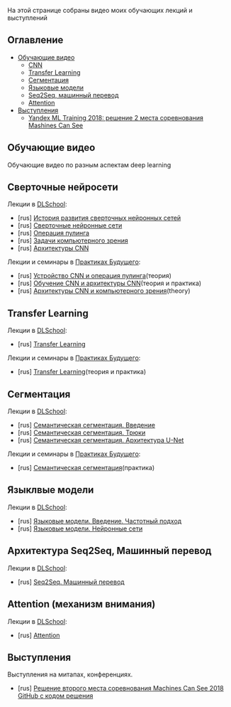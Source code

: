 
На этой странице собраны видео моих обучающих лекций и выступлений

## Оглавление
- [Обучающие видео](#лекции) <br />
  - [CNN](#cnn) <br />
  - [Transfer Learning](#transfer_learning) <br />
  - [Сегментация](#segmentation) <br />
  - [Языковые модели](#language_modeling) <br />
  - [Seq2Seq, машинный перевод](#mt) <br />
  - [Attention](#attention) <br />
- [Выступления](#выступления) <br />
  - [Yandex ML Training 2018: решение 2 места соревнования Mashines Can See](#yandex-ml-training)

<a name="лекции"/>

## Обучающие видео

Обучающие видео по разным аспектам deep learning

<a name="cnn"/>

## Сверточные нейросети
Лекции в [DLSchool](dlschool.org):
- [rus] [История развития сверточных нейронных сетей](https://youtu.be/Xq76hQHCkvQ)
- [rus] [Сверточные нейронные сети](https://youtu.be/HpKGv-kYurk)
- [rus] [Операция пулинга](https://youtu.be/IxLuPHtZBTY)
- [rus] [Задачи компьютерного зрения](https://youtu.be/3IPRcBIsgNA)
- [rus] [Архитектуры CNN](https://youtu.be/TcUPuKpIlhQ)

Лекции и семинары в [Практиках Будущего](https://practicingfutures.org):
- [rus] [Устройство CNN и операция пулинга](https://youtu.be/xKNmEKA-BH8)(теория)
- [rus] [Обучение CNN и архитектуры CNN](https://youtu.be/ThNWPwil_lk)(теория и практика)
- [rus] [Архитектуры CNN и компьютерного зрения](https://youtu.be/uezEoNKGAhs)(theory)

<a name="transfer_learning"/>

## Transfer Learning
Лекции в [DLSchool](dlschool.org):
- [rus] [Transfer Learning](https://youtu.be/oLpREso27Zw)

Лекции и семинары в [Практиках Будущего](https://practicingfutures.org):
- [rus] [Transfer Learning](https://youtu.be/ShtEhvxcWss)(теория и практика)

<a name="segmentation"/>

## Сегментация
Лекции в [DLSchool](dlschool.org):
- [rus] [Семантическая сегментация. Введение](https://youtu.be/awgMvmJQUF0)
- [rus] [Семантическая сегментация. Трюки](https://youtu.be/K73tZxH9nvE)
- [rus] [Семантическая сегментация. Архитектура U-Net](https://youtu.be/yEuIV5FsRMs)

Лекции и семинары в [Практиках Будущего](https://practicingfutures.org):
- [rus] [Семантическая сегментация](https://youtu.be/t8jY7X7_YWc)(практика)

<a name="language_modeling"/>

## Языклвые модели
Лекции в [DLSchool](dlschool.org):
- [rus] [Языковые модели. Введение. Частотный подход](https://youtu.be/aS2A7b-4uT4)
- [rus] [Языковые модели. Нейронные сети](https://youtu.be/-tK7WcE5Wfo)

<a name="mt"/>

## Архитектура Seq2Seq, Машинный перевод
Лекции в [DLSchool](dlschool.org):
- [rus] [Seq2Seq. Машинный перевод](https://youtu.be/N3TLYsn0TU8)

<a name="attention"/>

## Attention (механизм внимания)
Лекции в [DLSchool](dlschool.org):
- [rus] [Attention](https://youtu.be/G4vT5cvJSxY)

<a name="выступления"/>

## Выступления

Выступления на митапах, конференциях.

<a name="yandex-ml-training"/>

- [rus] [Решение второго места соревнования Machines Can See 2018](https://youtu.be/zNTRmIoPLns) <br />
  [GitHub с кодом решения](https://github.com/Atmyre/MCS2018_Solution) 
